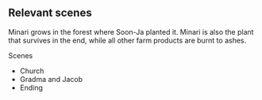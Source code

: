 ## Relevant scenes 

Minari grows in the forest where Soon-Ja planted it. Minari is also the plant that survives in the end, while all other farm products are burnt to ashes.


Scenes 
- Church 
- Gradma and Jacob
- Ending

